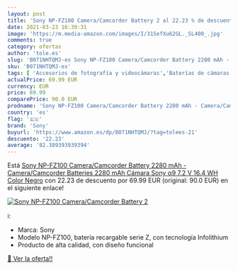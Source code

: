 ```yaml
---
layout: post
title: 'Sony NP-FZ100 Camera/Camcorder Battery 2 al 22.23 % de descuento'
date: 2021-03-23 16:39:31
image: 'https://m.media-amazon.com/images/I/31SefXu62GL._SL400_.jpg'
comments: true
category: ofertas
author: 'tole.es'
slug: 'B071NHTQMJ-es Sony NP-FZ100 Camera/Camcorder Battery 2280 mAh -...'
sku: 'B071NHTQMJ-es'
tags: [ 'Accesorios de fotografía y videocámaras','Baterías de cámaras de fotos','Baterías de cámaras y dispositivos ópticos','Baterías y cargadores de cámaras y dispositivos ópticos','Electrónica','Fotografía y videocámaras','sony', ]
actualPrice: 69.99 EUR
currency: EUR
price: 69.99
comparePrice: 90.0 EUR
prodname: 'Sony NP-FZ100 Camera/Camcorder Battery 2280 mAh - Camera/Camcorder Batteries  2280 mAh  Cámara  Sony  α9  7.2 V  16.4 WH   Color Negro'
country: 'es'
flag: '🇪🇸'
brand: 'Sony'
buyurl: 'https://www.amazon.es/dp/B071NHTQMJ/?tag=tolees-21'
descuento: '22.23'
average: '82.389393939394'
---
```


Está [Sony NP-FZ100 Camera/Camcorder Battery 2280 mAh - Camera/Camcorder Batteries  2280 mAh  Cámara  Sony  α9  7.2 V  16.4 WH   Color Negro](https://www.amazon.es/dp/B071NHTQMJ/?tag=tolees-21) con 22.23 de descuento por 69.99 EUR (original: 90.0 EUR) en el siguiente enlace!

[![Sony NP-FZ100 Camera/Camcorder Battery 2](https://m.media-amazon.com/images/I/31SefXu62GL._SL400_.jpg)](https://www.amazon.es/dp/B071NHTQMJ/?tag=tolees-21)

ℹ️:

- Marca: Sony
- Modelo NP-FZ100, batería recargable serie Z, con tecnología Infolithium
- Producto de alta calidad, con diseño funcional

[🛒 Ver la oferta!!](https://www.amazon.es/dp/B071NHTQMJ/?tag=tolees-21)
